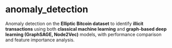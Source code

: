 # anomaly_detection
Anomaly detection on the **Elliptic Bitcoin dataset** to identify **illicit transactions** using both **classical machine learning** and **graph-based deep learning (GraphSAGE, Node2Vec)** models, with performance comparison and feature importance analysis.
